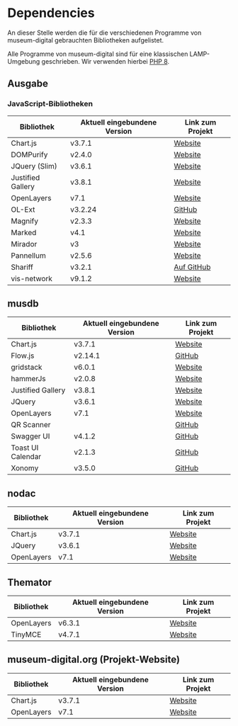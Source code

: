 # Dependencies

An dieser Stelle werden die für die verschiedenen Programme von museum-digital gebrauchten Bibliotheken aufgelistet.

Alle Programme von museum-digital sind für eine klassischen LAMP-Umgebung geschrieben. Wir verwenden hierbei [PHP 8](https://www.php.net).

Ausgabe
-------

### JavaScript-Bibliotheken

| Bibliothek        | Aktuell eingebundene Version | Link zum Projekt                                           |
|-------------------|------------------------------|------------------------------------------------------------|
| Chart.js                    | v3.7.1                       | [Website](https://www.chartjs.org/)                        |
| DOMPurify                   | v2.4.0                       | [Website](https://github.com/cure53/DOMPurify/)                        |
| JQuery (Slim)     | v3.6.1                       | [Website](https://jquery.com/)                             |
| Justified Gallery | v3.8.1                       | [Website](http://miromannino.github.io/Justified-Gallery/) |
| OpenLayers        | v7.1                         | [Website](https://openlayers.org/)                         |
| OL-Ext            | v3.2.24                      | [GitHub](https://github.com/Viglino/ol-ext)                         |
| Magnify           | v2.3.3                       | [Website](https://thdoan.github.io/magnify/)               |
| Marked            | v4.1                         | [Website](https://marked.js.org/)               |
| Mirador           | v3                           | [Website](https://projectmirador.org/)               |
| Pannellum         | v2.5.6                       | [Website](https://pannellum.org/)                          |
| Shariff           | v3.2.1                       | [Auf GitHub](https://github.com/heiseonline/shariff)       |
| vis-network       | v9.1.2                       | [Website](http://visjs.org/)                               |

musdb
-----

| Bibliothek                  | Aktuell eingebundene Version | Link zum Projekt                                           |
| ----------------------------|------------------------------|------------------------------------------------------------|
| Chart.js                    | v3.7.1                       | [Website](https://www.chartjs.org/)                             |
| Flow.js                     | v2.14.1                      | [GitHub](https://github.com/flowjs/flow.js/)                     |
| gridstack                   | v6.0.1                       | [Website](https://gridstackjs.com/)                             |
| hammerJs                    | v2.0.8                       | [Website](https://hammerjs.github.io/)                             |
| Justified Gallery           | v3.8.1                       | [Website](http://miromannino.github.io/Justified-Gallery/)        |
| JQuery                      | v3.6.1                       | [Website](https://jquery.com/)                             |
| OpenLayers                  | v7.1                         | [Website](https://openlayers.org/)                             |
| QR Scanner                  |                              | [GitHub](https://github.com/nimiq/qr-scanner)                      |
| Swagger UI                  | v4.1.2                       | [GitHub](https://github.com/swagger-api/swagger-ui)               |
| Toast UI Calendar           | v2.1.3                       | [GitHub](https://github.com/michmech/xonomy)                       |
| Xonomy                      | v3.5.0                       | [GitHub](https://github.com/michmech/xonomy)                       |

nodac
-----

| Bibliothek | Aktuell eingebundene Version | Link zum Projekt                    |
|------------|------------------------------|-------------------------------------|
| Chart.js   | v3.7.1                       | [Website](https://www.chartjs.org/) |
| JQuery     | v3.6.1                       | [Website](https://jquery.com/)      |
| OpenLayers | v7.1                         | [Website](https://openlayers.org/)  |

Themator
--------

| Bibliothek | Aktuell eingebundene Version | Link zum Projekt                   |
|------------|------------------------------|------------------------------------|
| OpenLayers | v6.3.1                       | [Website](https://openlayers.org/) |
| TinyMCE    | v4.7.1                       | [Website](https://www.tiny.cloud/) |

museum-digital.org (Projekt-Website)
------------------------------------

| Bibliothek | Aktuell eingebundene Version | Link zum Projekt                    |
|------------|------------------------------|-------------------------------------|
| Chart.js   | v3.7.1                       | [Website](https://www.chartjs.org/) |
| OpenLayers | v7.1                         | [Website](https://openlayers.org/)  |

